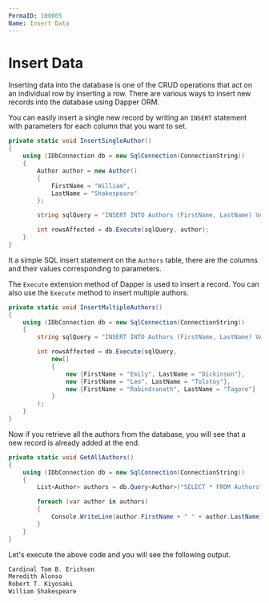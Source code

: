 ```yaml
---
PermaID: 100005
Name: Insert Data
---
```


# Insert Data

Inserting data into the database is one of the CRUD operations that act on an individual row by inserting a row. There are various ways to insert new records into the database using Dapper ORM.

You can easily insert a single new record by writing an `INSERT` statement with parameters for each column that you want to set.


```csharp
private static void InsertSingleAuthor()
{
    using (IDbConnection db = new SqlConnection(ConnectionString))
    {
        Author author = new Author()
        {
            FirstName = "William",
            LastName = "Shakespeare"
        };

        string sqlQuery = "INSERT INTO Authors (FirstName, LastName) VALUES(@FirstName, @LastName)";

        int rowsAffected = db.Execute(sqlQuery, author);
    }
}
```

It a simple SQL insert statement on the `Authors` table, there are the columns and their values corresponding to parameters. 

The `Execute` extension method of Dapper is used to insert a record. You can also use the `Execute` method to insert multiple authors.

```csharp
private static void InsertMultipleAuthors()
{
    using (IDbConnection db = new SqlConnection(ConnectionString))
    {
        string sqlQuery = "INSERT INTO Authors (FirstName, LastName) VALUES(@FirstName, @LastName)";

        int rowsAffected = db.Execute(sqlQuery,
            new[]
            {
                new {FirstName = "Emily", LastName = "Dickinson"},
                new {FirstName = "Leo", LastName = "Tolstoy"},
                new {FirstName = "Rabindranath", LastName = "Tagore"}
            }
        );
    }
}
```

Now if you retrieve all the authors from the database, you will see that a new record is already added at the end.

```csharp
private static void GetAllAuthors()
{
    using (IDbConnection db = new SqlConnection(ConnectionString))
    {
        List<Author> authors = db.Query<Author>("SELECT * FROM Authors").ToList();

        foreach (var author in authors)
        {
            Console.WriteLine(author.FirstName + " " + author.LastName);
        }
    }
}
```

Let's execute the above code and you will see the following output.

```csharp
Cardinal Tom B. Erichsen
Meredith Alonso
Robert T. Kiyosaki
William Shakespeare
```
